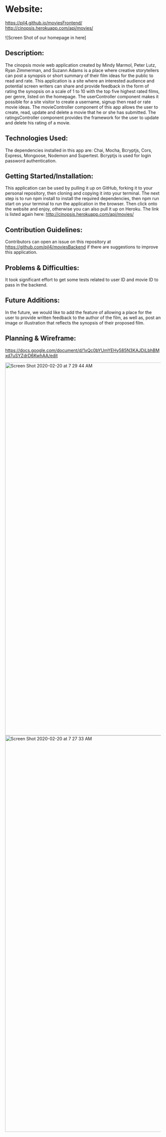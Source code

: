 # Website:

https://pjl4.github.io/moviesFrontend/
http://cinopsis.herokuapp.com/api/movies/

![Screen Shot of our homepage in here]

## Description:

The cinopsis movie web application created by Mindy Marmol, Peter Lutz, Ryan Zimmerman, and Suzann Adams is a place where creative storytellers can post a synopsis or short summary of their film ideas for the public to read and rate. This application is a site where an interested audience and potential screen writers can share and provide feedback in the form of rating the synopsis on a scale of 1 to 10 with the top five highest rated films, per genre, listed on the homepage. The userController component makes it possible for a site visitor to create a username, signup then read or rate movie ideas. The movieController component of this app allows the user to create, read, update and delete a movie that he or she has submitted. The ratingsController component provides the framework for the user to update and delete his rating of a movie.

## Technologies Used:

The dependencies installed in this app are: Chai, Mocha, Bcryptjs, Cors, Express, Mongoose, Nodemon and Supertest. Bcryptjs is used for login password authentication.

## Getting Started/Installation:

This application can be used by pulling it up on GitHub, forking it to your personal repository, then cloning and copying it into your terminal. The next step is to run npm install to install the required dependencies, then npm run start on your terminal to run the application in the browser. Then click onto the website and enjoy, otherwise you can also pull it up on Heroku. The link is listed again here: http://cinopsis.herokuapp.com/api/movies/

## Contribution Guidelines:

Contributors can open an issue on this repository at https://github.com/pjl4/moviesBackend if there are suggestions to improve this application.

## Problems & Difficulties:

It took significant effort to get some tests related to user ID and movie ID to pass in the backend.

## Future Additions:

In the future, we would like to add the feature of allowing a place for the user to provide written feedback to the author of the film, as well as, post an image or illustration that reflects the synopsis of their proposed film.

## Planning & Wireframe:

https://docs.google.com/document/d/1xQc0bYUmYEHy585N3KAJDiLbhBMxd7uSYZdrD6KwhAA/edit

<img width="1208" alt="Screen Shot 2020-02-20 at 7 29 44 AM" src="https://user-images.githubusercontent.com/58324606/74949639-dfaa8580-53b2-11ea-9e95-f10adc9729cd.png">

<img width="1284" alt="Screen Shot 2020-02-20 at 7 27 33 AM" src="https://user-images.githubusercontent.com/58324606/74949627-db7e6800-53b2-11ea-8c4a-6703982854d4.png">
